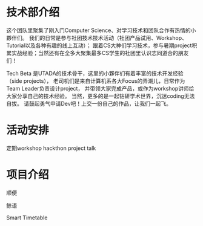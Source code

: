 # 技术部介绍
这个团队里聚集了刚入门Computer Science、对学习技术和团队合作有热情的小夥伴们。
我们的日常是参与社团技术技术活动（社团产品试用、Workshop、Tutorial以及各种有趣的线上互动）； 
跟着CS大神们学习技术，参与暑期project积累实战经验；当然还有在全多大聚集最多CS学生的社团里认识志同道合的朋友们！

Tech Beta 是UTADA的技术骨干，这里的小夥伴们有着丰富的技术开发经验（side projects），
老司机们是来自计算机系各大Focus的弄潮儿，日常作为Team Leader负责设计project，
并带领大家完成产品，或作为workshop讲师给大家分享自己的技术经验。
当然，更多的是一起钻研学术世界，沉迷coding无法自拔。
请鼓起勇气申请Dev吧！上交一份自己的作品，让我们一起飞。

# 活动安排
定期workshop
hackthon
project talk

# 项目介绍
顺便

鲸语

Smart Timetable

